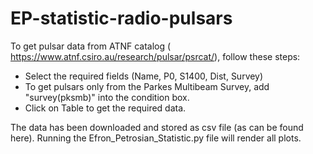 # EP-statistic-radio-pulsars

To get pulsar data from ATNF catalog ( https://www.atnf.csiro.au/research/pulsar/psrcat/), follow these steps:

- Select the required fields (Name, P0, S1400, Dist, Survey)
- To get pulsars only from the Parkes Multibeam Survey, add "survey(pksmb)" into the condition box.
- Click on Table to get the required data.

The data has been downloaded and stored as csv file (as can be found here). Running the Efron_Petrosian_Statistic.py file will render all plots.
